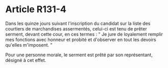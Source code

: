 # Article R131-4

Dans les quinze jours suivant l'inscription du candidat sur la liste des courtiers de marchandises assermentés, celui-ci est tenu de prêter serment, devant cette cour, en ces termes : " Je jure de loyalement remplir mes fonctions avec honneur et probité et d'observer en tout les devoirs qu'elles m'imposent. ”

Pour une personne morale, le serment est prêté par son représentant, désigné à cet effet.
